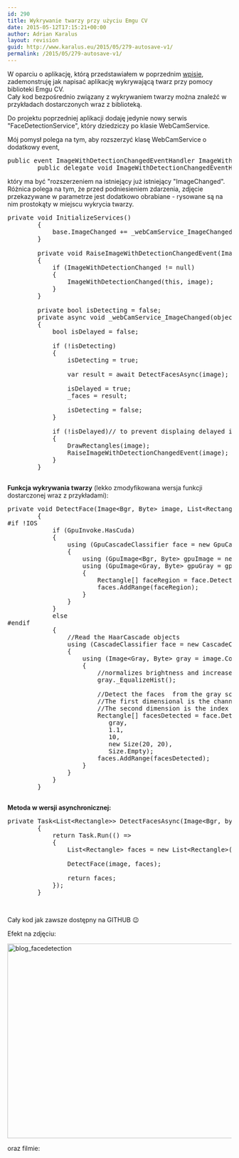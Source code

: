 ```yaml
---
id: 290
title: Wykrywanie twarzy przy użyciu Emgu CV
date: 2015-05-12T17:15:21+00:00
author: Adrian Karalus
layout: revision
guid: http://www.karalus.eu/2015/05/279-autosave-v1/
permalink: /2015/05/279-autosave-v1/
---
```

W oparciu o aplikację, którą przedstawiałem w poprzednim <a href="http://www.karalus.eu/2015/04/obraz-z-kamerki-przy-uzyciu-emgu-cv/" target="_blank">wpisie</a>, zademonstruję jak napisać aplikację wykrywającą twarz przy pomocy biblioteki Emgu CV.  
Cały kod bezpośrednio związany z wykrywaniem twarzy można znaleźć w przykładach dostarczonych wraz z biblioteką.

Do projektu poprzedniej aplikacji dodaję jedynie nowy serwis "FaceDetectionService", który dziedziczy po klasie WebCamService.

Mój pomysł polega na tym, aby rozszerzyć klasę WebCamService o dodatkowy event,

<pre class="brush: csharp; title: ; notranslate" title="">public event ImageWithDetectionChangedEventHandler ImageWithDetectionChanged;
        public delegate void ImageWithDetectionChangedEventHandler(object sender, Image&lt;Bgr, Byte&gt; image);
</pre>

który ma być "rozszerzeniem na istniejący już istniejący "ImageChanged".  
Różnica polega na tym, że przed podniesieniem zdarzenia, zdjęcie przekazywane w parametrze jest dodatkowo obrabiane - rysowane są na nim prostokąty w miejscu wykrycia twarzy.

<pre class="brush: csharp; title: ; notranslate" title="">private void InitializeServices()
        {
            base.ImageChanged += _webCamService_ImageChanged;
        }

        private void RaiseImageWithDetectionChangedEvent(Image&lt;Bgr, Byte&gt; image)
        {
            if (ImageWithDetectionChanged != null)
            {
                ImageWithDetectionChanged(this, image);
            }
        }

        private bool isDetecting = false;
        private async void _webCamService_ImageChanged(object sender, Image&lt;Bgr, byte&gt; image)
        {
            bool isDelayed = false;

            if (!isDetecting)
            {
                isDetecting = true;

                var result = await DetectFacesAsync(image);

                isDelayed = true;
                _faces = result;

                isDetecting = false;
            }

            if (!isDelayed)// to prevent displaing delayed image
            {
                DrawRectangles(image);
                RaiseImageWithDetectionChangedEvent(image);
            }
        }

</pre>

**Funkcja wykrywania twarzy** (lekko zmodyfikowana wersja funkcji dostarczonej wraz z przykładami):

<pre class="brush: csharp; title: ; notranslate" title="">private void DetectFace(Image&lt;Bgr, Byte&gt; image, List&lt;Rectangle&gt; faces)
        {
#if !IOS
            if (GpuInvoke.HasCuda)
            {
                using (GpuCascadeClassifier face = new GpuCascadeClassifier(_faceFileName))
                {
                    using (GpuImage&lt;Bgr, Byte&gt; gpuImage = new GpuImage&lt;Bgr, byte&gt;(image))
                    using (GpuImage&lt;Gray, Byte&gt; gpuGray = gpuImage.Convert&lt;Gray, Byte&gt;())
                    {
                        Rectangle[] faceRegion = face.DetectMultiScale(gpuGray, 1.1, 10, Size.Empty);
                        faces.AddRange(faceRegion);
                    }
                }
            }
            else
#endif
            {
                //Read the HaarCascade objects
                using (CascadeClassifier face = new CascadeClassifier(_faceFileName))
                {
                    using (Image&lt;Gray, Byte&gt; gray = image.Convert&lt;Gray, Byte&gt;()) //Convert it to Grayscale
                    {
                        //normalizes brightness and increases contrast of the image
                        gray._EqualizeHist();

                        //Detect the faces  from the gray scale image and store the locations as rectangle
                        //The first dimensional is the channel
                        //The second dimension is the index of the rectangle in the specific channel
                        Rectangle[] facesDetected = face.DetectMultiScale(
                           gray,
                           1.1,
                           10,
                           new Size(20, 20),
                           Size.Empty);
                        faces.AddRange(facesDetected);
                    }
                }
            }
        }

</pre>

**Metoda w wersji asynchronicznej:**

<pre class="brush: csharp; title: ; notranslate" title="">private Task&lt;List&lt;Rectangle&gt;&gt; DetectFacesAsync(Image&lt;Bgr, byte&gt; image)
        {
            return Task.Run(() =&gt;
            {
                List&lt;Rectangle&gt; faces = new List&lt;Rectangle&gt;();

                DetectFace(image, faces);

                return faces;
            });
        }
</pre>

&nbsp;

Cały kod jak zawsze dostępny na GITHUB 😉

Efekt na zdjęciu:

[<img class="alignnone size-full wp-image-282" src="https://i2.wp.com/www.karalus.eu/wp-content/uploads/2015/05/blog_facedetection.png?resize=657%2C437" alt="blog_facedetection" width="657" height="437" srcset="https://i2.wp.com/www.karalus.eu/wp-content/uploads/2015/05/blog_facedetection.png?w=657 657w, https://i2.wp.com/www.karalus.eu/wp-content/uploads/2015/05/blog_facedetection.png?resize=300%2C200 300w" sizes="(max-width: 657px) 100vw, 657px" data-recalc-dims="1" />](https://i2.wp.com/www.karalus.eu/wp-content/uploads/2015/05/blog_facedetection.png)

oraz filmie:

<span class="embed-youtube" style="text-align:center; display: block;"></span>